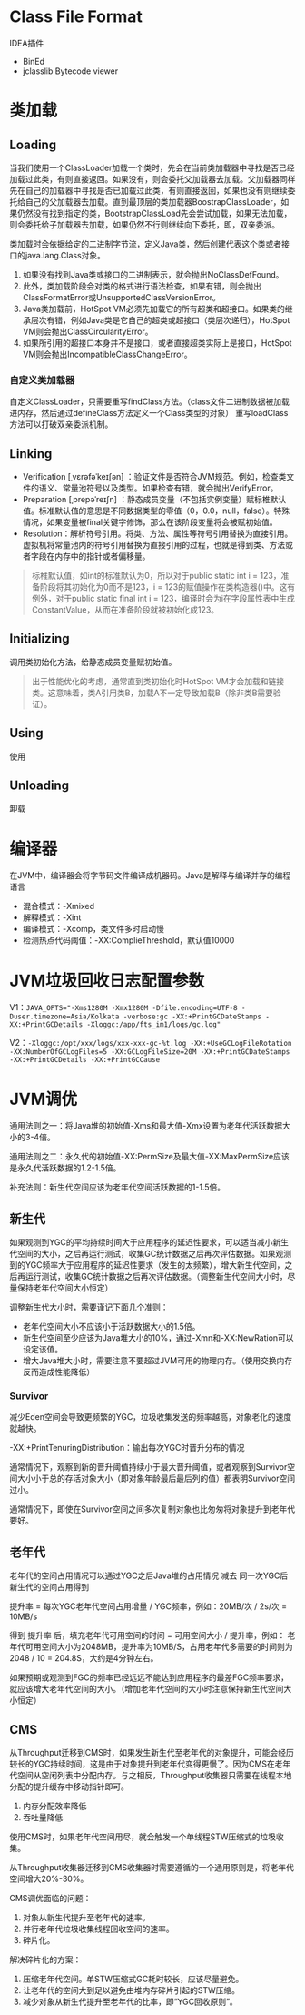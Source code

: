 # Class File Format
IDEA插件
- BinEd
- jclasslib Bytecode viewer

# 类加载
## Loading
当我们使用一个ClassLoader加载一个类时，先会在当前类加载器中寻找是否已经加载过此类，有则直接返回。如果没有，则会委托父加载器去加载。父加载器同样先在自己的加载器中寻找是否已加载过此类，有则直接返回，如果也没有则继续委托给自己的父加载器去加载。直到最顶层的类加载器BoostrapClassLoader，如果仍然没有找到指定的类，BootstrapClassLoad先会尝试加载，如果无法加载，则会委托给子加载器去加载，如果仍然不行则继续向下委托，即，双亲委派。

类加载时会依据给定的二进制字节流，定义Java类，然后创建代表这个类或者接口的java.lang.Class对象。
1. 如果没有找到Java类或接口的二进制表示，就会抛出NoClassDefFound。
2. 此外，类加载阶段会对类的格式进行语法检查，如果有错，则会抛出ClassFormatError或UnsupportedClassVersionError。
3. Java类加载前，HotSpot VM必须先加载它的所有超类和超接口。如果类的继承层次有错，例如Java类是它自己的超类或超接口（类层次递归），HotSpot VM则会抛出ClassCircularityError。
4. 如果所引用的超接口本身并不是接口，或者直接超类实际上是接口，HotSpot VM则会抛出IncompatibleClassChangeError。

### 自定义类加载器
自定义ClassLoader，只需要重写findClass方法。（class文件二进制数据被加载进内存，然后通过defineClass方法定义一个Class类型的对象）
重写loadClass方法可以打破双亲委派机制。

## Linking
- Verification [ˌvɛrəfəˈkeɪʃən] ：验证文件是否符合JVM规范。例如，检查类文件的语义、常量池符号以及类型。如果检查有错，就会抛出VerifyError。
- Preparation [ˌprepəˈreɪʃn] ：静态成员变量（不包括实例变量）赋标椎默认值。标准默认值的意思是不同数据类型的零值（0，0.0，null，false）。特殊情况，如果变量被final关键字修饰，那么在该阶段变量将会被赋初始值。
- Resolution：解析符号引用。将类、方法、属性等符号引用替换为直接引用。虚拟机将常量池内的符号引用替换为直接引用的过程，也就是得到类、方法或者字段在内存中的指针或者偏移量。

> 标椎默认值，如int的标准默认为0，所以对于public static int i = 123，准备阶段将其初始化为0而不是123，i = 123的赋值操作在类构造器<clinit>()中。这有例外，对于public static final int i = 123，编译时会为i在字段属性表中生成ConstantValue，从而在准备阶段就被初始化成123。

## Initializing
调用类初始化方法<clinit>，给静态成员变量赋初始值。

> 出于性能优化的考虑，通常直到类初始化时HotSpot VM才会加载和链接类。这意味着，类A引用类B，加载A不一定导致加载B（除非类B需要验证）。

## Using
使用

## Unloading
卸载

# 编译器
在JVM中，编译器会将字节码文件编译成机器码。Java是解释与编译并存的编程语言

- 混合模式：-Xmixed
- 解释模式：-Xint
- 编译模式：-Xcomp，类文件多时启动慢
- 检测热点代码阈值：-XX:ComplieThreshold，默认值10000

# JVM垃圾回收日志配置参数
V1：`JAVA_OPTS="-Xms1280M -Xmx1280M -Dfile.encoding=UTF-8 -Duser.timezone=Asia/Kolkata -verbose:gc -XX:+PrintGCDateStamps -XX:+PrintGCDetails -Xloggc:/app/fts_im1/logs/gc.log"`

V2：`-Xloggc:/opt/xxx/logs/xxx-xxx-gc-%t.log -XX:+UseGCLogFileRotation -XX:NumberOfGCLogFiles=5 -XX:GCLogFileSize=20M -XX:+PrintGCDateStamps -XX:+PrintGCDetails -XX:+PrintGCCause`

# JVM调优
通用法则之一：将Java堆的初始值-Xms和最大值-Xmx设置为老年代活跃数据大小的3-4倍。

通用法则之二：永久代的初始值-XX:PermSize及最大值-XX:MaxPermSize应该是永久代活跃数据的1.2-1.5倍。

补充法则：新生代空间应该为老年代空间活跃数据的1-1.5倍。

## 新生代
如果观测到YGC的平均持续时间大于应用程序的延迟性要求，可以适当减小新生代空间的大小，之后再运行测试，收集GC统计数据之后再次评估数据。如果观测到的YGC频率大于应用程序的延迟性要求（发生的太频繁），增大新生代空间，之后再运行测试，收集GC统计数据之后再次评估数据。（调整新生代空间大小时，尽量保持老年代空间大小恒定）

调整新生代大小时，需要谨记下面几个准则：
- 老年代空间大小不应该小于活跃数据大小的1.5倍。
- 新生代空间至少应该为Java堆大小的10%，通过-Xmn和-XX:NewRation可以设定该值。
- 增大Java堆大小时，需要注意不要超过JVM可用的物理内存。（使用交换内存反而造成性能降低）

### Survivor
减少Eden空间会导致更频繁的YGC，垃圾收集发送的频率越高，对象老化的速度就越快。

-XX:+PrintTenuringDistribution：输出每次YGC时晋升分布的情况

通常情况下，观察到新的晋升阈值持续小于最大晋升阈值，或者观察到Survivor空间大小小于总的存活对象大小（即对象年龄最后最后列的值）都表明Survivor空间过小。

通常情况下，即使在Survivor空间之间多次复制对象也比匆匆将对象提升到老年代要好。

## 老年代
老年代的空间占用情况可以通过YGC之后Java堆的占用情况 减去 同一次YGC后新生代的空间占用得到

提升率 = 每次YGC老年代空间占用增量 / YGC频率，例如：20MB/次 / 2s/次 = 10MB/s

得到 提升率 后，填充老年代可用空间的时间 = 可用空间大小 / 提升率，例如：
老年代可用空间大小为2048MB，提升率为10MB/S，占用老年代多需要的时间则为 2048 / 10 = 204.8S，大约是4分钟左右。

如果预期或观测到FGC的频率已经远远不能达到应用程序的最差FGC频率要求，就应该增大老年代空间的大小。（增加老年代空间的大小时注意保持新生代空间大小恒定）

## CMS
从Throughput迁移到CMS时，如果发生新生代至老年代的对象提升，可能会经历较长的YGC持续时间，这是由于对象提升到老年代变得更慢了。因为CMS在老年代空间从空闲列表中分配内存。与之相反，Throughput收集器只需要在线程本地分配的提升缓存中移动指针即可。

1. 内存分配效率降低
2. 吞吐量降低

使用CMS时，如果老年代空间用尽，就会触发一个单线程STW压缩式的垃圾收集。

从Throughput收集器迁移到CMS收集器时需要遵循的一个通用原则是，将老年代空间增大20%-30%。

CMS调优面临的问题：
1. 对象从新生代提升至老年代的速率。
2. 并行老年代垃圾收集线程回收空间的速率。
3. 碎片化。

解决碎片化的方案：
1. 压缩老年代空间。单STW压缩式GC耗时较长，应该尽量避免。
2. 让老年代的空间大到足以避免由堆内存碎片引起的STW压缩。
3. 减少对象从新生代提升至老年代的比率，即“YGC回收原则”。